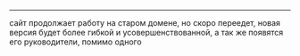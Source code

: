 ---
сайт продолжает работу на старом домене, но скоро переедет, новая версия будет более гибкой и усовершенствованной, а так же появятся его руководители, помимо одного































